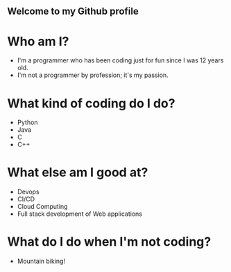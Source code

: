 ## Welcome to my Github profile

# Who am I?
- I'm a programmer who has been coding just for fun since I was 12 years old.
- I'm not a programmer by profession; it's my passion.

# What kind of coding do I do?
- Python
- Java
- C
- C++

# What else am I good at?
- Devops
- CI/CD
- Cloud Computing
- Full stack development of Web applications

# What do I do when I'm not coding?
- Mountain biking!
